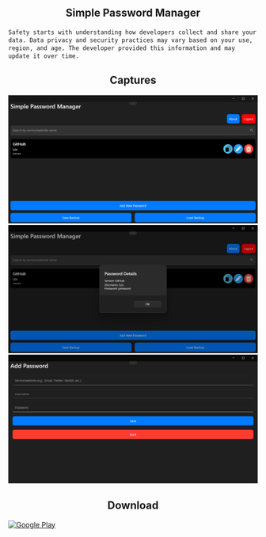 <h2 align="center">Simple Password Manager</h2>
<p align="left">

    Safety starts with understanding how developers collect and share your data. Data privacy and security practices may vary based on your use, region, and age. The developer provided this information and may update it over time.

<h2 align="center">Captures</h2>
<p align="left">

<img src="./PasswordManager/Captures/1.png">
<img src="./PasswordManager/Captures/2.png">
<img src="./PasswordManager/Captures/3.png">

<h2 align="center">Download</h2>
<p align="left">

[![Google Play](https://upload.wikimedia.org/wikipedia/commons/7/78/Google_Play_Store_badge_EN.svg)](https://play.google.com/store/apps/details?id=com.lextrack.passwordmanager)
